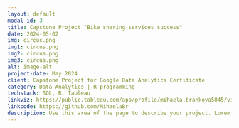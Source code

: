 ```yaml
---
layout: default
modal-id: 3
title: Capstone Project "Bike sharing services success"
date: 2024-05-02
img: circus.png
img1: circus.png
img2: circus.png
img3: circus.png
alt: image-alt
project-date: May 2024
client: Capstone Project for Google Data Analytics Certificate
category: Data Analytics | R programming 
techstack: SQL, R, Tableau
linkviz: https://public.tableau.com/app/profile/mihaela.brankova5845/vizzes
linkcode: https://github.com/MihaelaBr
description: Use this area of the page to describe your project. Lorem ipsum dolor sit amet, consectetur adipisicing elit. Mollitia neque assumenda ipsam nihil, molestias magnam, recusandae quos quis inventore quisquam velit asperiores, vitae? Reprehenderit soluta, eos quod consequuntur itaque. Nam.
---
```

